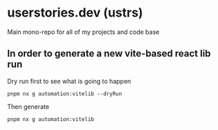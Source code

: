 # userstories.dev (ustrs)
Main mono-repo for all of my projects and code base

## In order to generate a new vite-based react lib run
Dry run first to see what is going to happen
```
pnpm nx g automation:vitelib --dryRun
```
Then generate
```
pnpm nx g automation:vitelib
```

